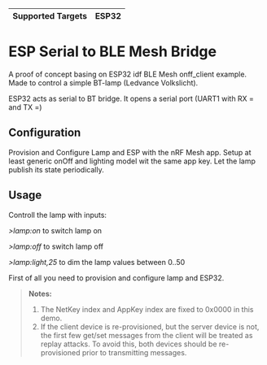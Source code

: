 | Supported Targets | ESP32 |
| ----------------- | ----- |

ESP Serial to BLE Mesh Bridge
========================

A proof of concept basing on ESP32 idf BLE Mesh onff_client example.
Made to control a simple BT-lamp (Ledvance Volkslicht).

ESP32 acts as serial to BT bridge.
It opens a serial port (UART1 with RX = and TX =)

Configuration
-------------
Provision  and Configure Lamp and ESP with the nRF Mesh app.
Setup at least generic onOff and lighting model wit the same app key.
Let the lamp publish its state periodically.

Usage
-----

Controll the lamp with inputs:

*>lamp:on*    to switch lamp on

*>lamp:off*   to switch lamp off

*>lamp:light,25*  to dim the lamp values between 0..50 

First of all you need to provision and configure lamp and ESP32.

>**Notes:**
>
>1. The NetKey index and AppKey index are fixed to 0x0000 in this demo.
>2. If the client device is re-provisioned, but the server device is not, the first few get/set messages from the client will be treated as replay attacks. To avoid this, both devices should be re-provisioned prior to transmitting messages.

